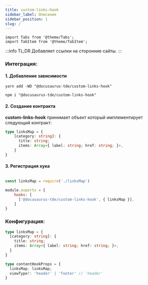 ```yaml
---
title: custom-links-hook
sidebar_label: Описание
sidebar_position: 1
slug: /
---
```


```mdx-code-block
import Tabs from '@theme/Tabs';
import TabItem from '@theme/TabItem';
```

:::info TL;DR
Добавляет ссылки на сторонние сайты.
:::

### Интеграция:

#### 1. Добавление зависимости

<Tabs groupId="package-manager">
<TabItem value="yarn">

```shell
yarn add -WD "@docusaurus-tde/custom-links-hook"
```
</TabItem>

<TabItem value="npm">

```shell
npm i "@docusaurus-tde/custom-links-hook"
```
</TabItem>
</Tabs>

#### 2. Создание контракта
**custom-links-hook** принимает объект который имплементирует следующий контракт:
```typescript
type linksMap = {
    [category: string]: {
      title: string;
      items: Array<{ label: string; href: string; }>,
    }
}
```

#### 3. Регистрация хука
```javascript title="docusaurus-tde.config.js"

const linksMap = require('./linksMap')

module.exports = {
    hooks: [
      ['@docusaurus-tde/custom-links-hook', { linksMap }],
    ]
}
```

### Конфигурация:
```typescript
type linksMap = {
  [category: string]: {
    title: string;
    items: Array<{ label: string; href: string; }>,
  }
}

type contentHookProps = {
  linksMap: linksMap;
  viewType?: 'header' | 'footer' // 'header'
}
```
